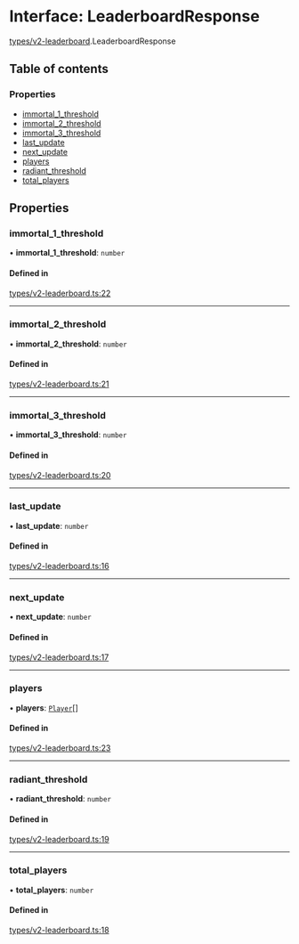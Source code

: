 # Interface: LeaderboardResponse

[types/v2-leaderboard](../modules/types_v2_leaderboard.md).LeaderboardResponse

## Table of contents

### Properties

- [immortal\_1\_threshold](types_v2_leaderboard.LeaderboardResponse.md#immortal_1_threshold)
- [immortal\_2\_threshold](types_v2_leaderboard.LeaderboardResponse.md#immortal_2_threshold)
- [immortal\_3\_threshold](types_v2_leaderboard.LeaderboardResponse.md#immortal_3_threshold)
- [last\_update](types_v2_leaderboard.LeaderboardResponse.md#last_update)
- [next\_update](types_v2_leaderboard.LeaderboardResponse.md#next_update)
- [players](types_v2_leaderboard.LeaderboardResponse.md#players)
- [radiant\_threshold](types_v2_leaderboard.LeaderboardResponse.md#radiant_threshold)
- [total\_players](types_v2_leaderboard.LeaderboardResponse.md#total_players)

## Properties

### immortal\_1\_threshold

• **immortal\_1\_threshold**: `number`

#### Defined in

[types/v2-leaderboard.ts:22](https://github.com/jameslinimk/unofficial-valorant-api/blob/0ab3e91/package/src/types/v2-leaderboard.ts#L22)

___

### immortal\_2\_threshold

• **immortal\_2\_threshold**: `number`

#### Defined in

[types/v2-leaderboard.ts:21](https://github.com/jameslinimk/unofficial-valorant-api/blob/0ab3e91/package/src/types/v2-leaderboard.ts#L21)

___

### immortal\_3\_threshold

• **immortal\_3\_threshold**: `number`

#### Defined in

[types/v2-leaderboard.ts:20](https://github.com/jameslinimk/unofficial-valorant-api/blob/0ab3e91/package/src/types/v2-leaderboard.ts#L20)

___

### last\_update

• **last\_update**: `number`

#### Defined in

[types/v2-leaderboard.ts:16](https://github.com/jameslinimk/unofficial-valorant-api/blob/0ab3e91/package/src/types/v2-leaderboard.ts#L16)

___

### next\_update

• **next\_update**: `number`

#### Defined in

[types/v2-leaderboard.ts:17](https://github.com/jameslinimk/unofficial-valorant-api/blob/0ab3e91/package/src/types/v2-leaderboard.ts#L17)

___

### players

• **players**: [`Player`](types_v2_leaderboard.Player.md)[]

#### Defined in

[types/v2-leaderboard.ts:23](https://github.com/jameslinimk/unofficial-valorant-api/blob/0ab3e91/package/src/types/v2-leaderboard.ts#L23)

___

### radiant\_threshold

• **radiant\_threshold**: `number`

#### Defined in

[types/v2-leaderboard.ts:19](https://github.com/jameslinimk/unofficial-valorant-api/blob/0ab3e91/package/src/types/v2-leaderboard.ts#L19)

___

### total\_players

• **total\_players**: `number`

#### Defined in

[types/v2-leaderboard.ts:18](https://github.com/jameslinimk/unofficial-valorant-api/blob/0ab3e91/package/src/types/v2-leaderboard.ts#L18)
